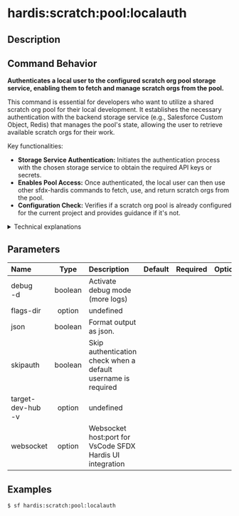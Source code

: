 <!-- This file has been generated with command 'sf hardis:doc:plugin:generate'. Please do not update it manually or it may be overwritten -->
# hardis:scratch:pool:localauth

## Description


## Command Behavior

**Authenticates a local user to the configured scratch org pool storage service, enabling them to fetch and manage scratch orgs from the pool.**

This command is essential for developers who want to utilize a shared scratch org pool for their local development. It establishes the necessary authentication with the backend storage service (e.g., Salesforce Custom Object, Redis) that manages the pool's state, allowing the user to retrieve available scratch orgs for their work.

Key functionalities:

- **Storage Service Authentication:** Initiates the authentication process with the chosen storage service to obtain the required API keys or secrets.
- **Enables Pool Access:** Once authenticated, the local user can then use other sfdx-hardis commands to fetch, use, and return scratch orgs from the pool.
- **Configuration Check:** Verifies if a scratch org pool is already configured for the current project and provides guidance if it's not.

<details>
<summary>Technical explanations</summary>

The command's technical implementation involves:

- **Configuration Loading:** It retrieves the `poolConfig` from the project's .sfdx-hardis.yml file to identify the configured storage service.
- **Provider Instantiation:** It uses the `instantiateProvider` utility function to create an instance of the `KeyValueProviderInterface` corresponding to the configured storage service.
- **User Authentication:** It then calls the `userAuthenticate()` method on the instantiated provider. This method encapsulates the specific logic for authenticating with the chosen storage service (e.g., prompting for API keys, performing OAuth flows).
- **Error Handling:** It checks for the absence of a configured scratch org pool and provides a user-friendly message.
</details>


## Parameters

| Name                  |  Type   | Description                                                   | Default | Required | Options |
|:----------------------|:-------:|:--------------------------------------------------------------|:-------:|:--------:|:-------:|
| debug<br/>-d          | boolean | Activate debug mode (more logs)                               |         |          |         |
| flags-dir             | option  | undefined                                                     |         |          |         |
| json                  | boolean | Format output as json.                                        |         |          |         |
| skipauth              | boolean | Skip authentication check when a default username is required |         |          |         |
| target-dev-hub<br/>-v | option  | undefined                                                     |         |          |         |
| websocket             | option  | Websocket host:port for VsCode SFDX Hardis UI integration     |         |          |         |

## Examples

```shell
$ sf hardis:scratch:pool:localauth
```


